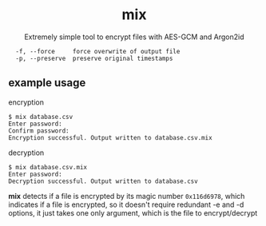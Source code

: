 <h1 align=center>mix</h1>
<p align=center>Extremely simple tool to encrypt files with AES-GCM and Argon2id</p>

```
  -f, --force     force overwrite of output file
  -p, --preserve  preserve original timestamps
```

## example usage

encryption

```
$ mix database.csv
Enter password:
Confirm password:
Encryption successful. Output written to database.csv.mix
```

decryption

```
$ mix database.csv.mix
Enter password:
Decryption successful. Output written to database.csv
```

**mix** detects if a file is encrypted by its magic number `0x116d6978`, which indicates if a file is encrypted, so it doesn't require redundant -e and -d options, it just takes one only argument, which is the file to encrypt/decrypt
